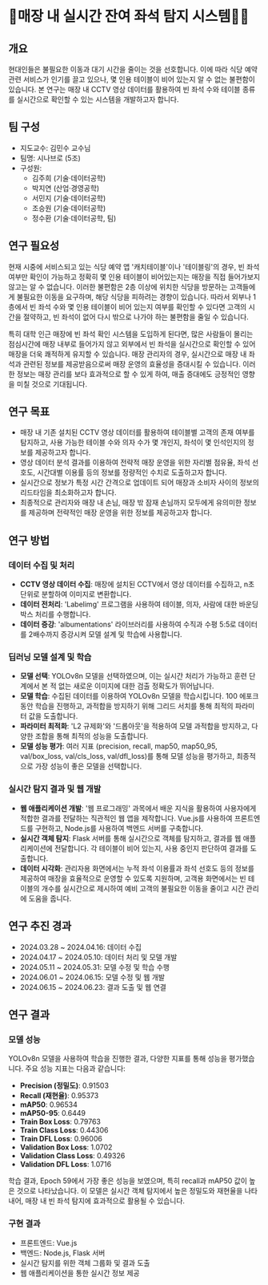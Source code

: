 # 🍳매장 내 실시간 잔여 좌석 탐지 시스템🍳🥚

## 개요
현대인들은 불필요한 이동과 대기 시간을 줄이는 것을 선호합니다. 이에 따라 식당 예약 관련 서비스가 인기를 끌고 있으나, 몇 인용 테이블이 비어 있는지 알 수 없는 불편함이 있습니다. 본 연구는 매장 내 CCTV 영상 데이터를 활용하여 빈 좌석 수와 테이블 종류를 실시간으로 확인할 수 있는 시스템을 개발하고자 합니다.

## 팀 구성
- 지도교수: 김민수 교수님
- 팀명: 시나브로 (5조)
- 구성원:
  - 김주희 (기술·데이터공학)
  - 박지연 (산업·경영공학)
  - 서민지 (기술·데이터공학)
  - 조승원 (기술·데이터공학)
  - 정수환 (기술·데이터공학, 팀)

## 연구 필요성
현재 시중에 서비스되고 있는 식당 예약 앱 '캐치테이블'이나 '테이블링'의 경우, 빈 좌석 여부만 확인이 가능하고 정확히 몇 인용 테이블이 비어있는지는 매장을 직접 들어가보지 않고는 알 수 없습니다. 이러한 불편함은 2층 이상에 위치한 식당을 방문하는 고객들에게 불필요한 이동을 요구하며, 해당 식당을 피하려는 경향이 있습니다. 따라서 외부나 1층에서 빈 좌석 수와 몇 인용 테이블이 비어 있는지 여부를 확인할 수 있다면 고객의 시간을 절약하고, 빈 좌석이 없어 다시 밖으로 나가야 하는 불편함을 줄일 수 있습니다.

특히 대학 인근 매장에 빈 좌석 확인 시스템을 도입하게 된다면, 많은 사람들이 몰리는 점심시간에 매장 내부로 들어가지 않고 외부에서 빈 좌석을 실시간으로 확인할 수 있어 매장을 더욱 쾌적하게 유지할 수 있습니다. 매장 관리자의 경우, 실시간으로 매장 내 좌석과 관련된 정보를 제공받음으로써 매장 운영의 효율성을 증대시킬 수 있습니다. 이러한 정보는 매장 관리를 보다 효과적으로 할 수 있게 하여, 매출 증대에도 긍정적인 영향을 미칠 것으로 기대됩니다.

## 연구 목표
- 매장 내 기존 설치된 CCTV 영상 데이터를 활용하여 테이블별 고객의 존재 여부를 탐지하고, 사용 가능한 테이블 수와 의자 수가 몇 개인지, 좌석이 몇 인석인지의 정보를 제공하고자 합니다.
- 영상 데이터 분석 결과를 이용하여 전략적 매장 운영을 위한 자리별 점유율, 좌석 선호도, 시간대별 이용률 등의 정보를 정량적인 수치로 도출하고자 합니다.
- 실시간으로 정보가 특정 시간 간격으로 업데이트 되어 매장과 소비자 사이의 정보의 리드타임을 최소화하고자 합니다.
- 최종적으로 관리자와 매장 내 손님, 매장 밖 잠재 손님까지 모두에게 유의미한 정보를 제공하며 전략적인 매장 운영을 위한 정보를 제공하고자 합니다.

## 연구 방법
### 데이터 수집 및 처리
- **CCTV 영상 데이터 수집**: 매장에 설치된 CCTV에서 영상 데이터를 수집하고, n초 단위로 분할하여 이미지로 변환합니다.
- **데이터 전처리**: 'Labelimg' 프로그램을 사용하여 테이블, 의자, 사람에 대한 바운딩 박스 처리를 수행합니다.
- **데이터 증강**: 'albumentations' 라이브러리를 사용하여 수직과 수평 5:5로 데이터를 2배수까지 증강시켜 모델 설계 및 학습에 사용합니다.

### 딥러닝 모델 설계 및 학습
- **모델 선택**: YOLOv8n 모델을 선택하였으며, 이는 실시간 처리가 가능하고 훈련 단계에서 본 적 없는 새로운 이미지에 대한 검출 정확도가 뛰어납니다.
- **모델 학습**: 수집된 데이터를 이용하여 YOLOv8n 모델을 학습시킵니다. 100 에포크 동안 학습을 진행하고, 과적합을 방지하기 위해 그리드 서치를 통해 최적의 파라미터 값을 도출합니다.
- **파라미터 최적화**: 'L2 규제화'와 '드롭아웃'을 적용하여 모델 과적합을 방지하고, 다양한 조합을 통해 최적의 성능을 도출합니다.
- **모델 성능 평가**: 여러 지표 (precision, recall, map50, map50_95, val/box_loss, val/cls_loss, val/dfl_loss)를 통해 모델 성능을 평가하고, 최종적으로 가장 성능이 좋은 모델을 선택합니다.

### 실시간 탐지 결과 및 웹 개발
- **웹 애플리케이션 개발**: '웹 프로그래밍' 과목에서 배운 지식을 활용하여 사용자에게 적합한 결과를 전달하는 직관적인 웹 앱을 제작합니다. Vue.js를 사용하여 프론트엔드를 구현하고, Node.js를 사용하여 백엔드 서버를 구축합니다.
- **실시간 객체 탐지**: Flask 서버를 통해 실시간으로 객체를 탐지하고, 결과를 웹 애플리케이션에 전달합니다. 각 테이블이 비어 있는지, 사용 중인지 판단하여 결과를 도출합니다.
- **데이터 시각화**: 관리자용 화면에서는 누적 좌석 이용률과 좌석 선호도 등의 정보를 제공하여 매장을 효율적으로 운영할 수 있도록 지원하며, 고객용 화면에서는 빈 테이블의 개수를 실시간으로 제시하여 예비 고객의 불필요한 이동을 줄이고 시간 관리에 도움을 줍니다.

## 연구 추진 경과
- 2024.03.28 ~ 2024.04.16: 데이터 수집
- 2024.04.17 ~ 2024.05.10: 데이터 처리 및 모델 개발
- 2024.05.11 ~ 2024.05.31: 모델 수정 및 학습 수행
- 2024.06.01 ~ 2024.06.15: 모델 수정 및 웹 개발
- 2024.06.15 ~ 2024.06.23: 결과 도출 및 웹 연결

## 연구 결과
### 모델 성능
YOLOv8n 모델을 사용하여 학습을 진행한 결과, 다양한 지표를 통해 성능을 평가했습니다. 주요 성능 지표는 다음과 같습니다:

- **Precision (정밀도)**: 0.91503
- **Recall (재현율)**: 0.95373
- **mAP50**: 0.96534
- **mAP50-95**: 0.6449
- **Train Box Loss**: 0.79763
- **Train Class Loss**: 0.44306
- **Train DFL Loss**: 0.96006
- **Validation Box Loss**: 1.0702
- **Validation Class Loss**: 0.49326
- **Validation DFL Loss**: 1.0716

학습 결과, Epoch 59에서 가장 좋은 성능을 보였으며, 특히 recall과 mAP50 값이 높은 것으로 나타났습니다. 이 모델은 실시간 객체 탐지에서 높은 정밀도와 재현율을 나타내어, 매장 내 빈 좌석 탐지에 효과적으로 활용될 수 있습니다.


### 구현 결과
- 프론트엔드: Vue.js
- 백엔드: Node.js, Flask 서버
- 실시간 탐지를 위한 객체 그룹화 및 결과 도출
- 웹 애플리케이션을 통한 실시간 정보 제공

